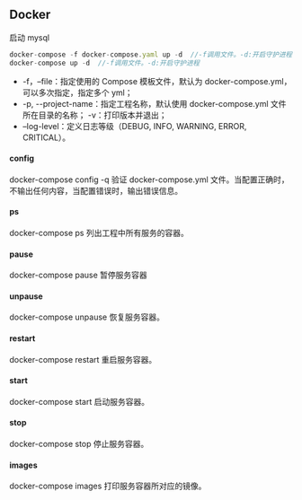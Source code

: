 ## Docker

启动 mysql

```js
docker-compose -f docker-compose.yaml up -d  //-f调用文件。-d:开启守护进程
docker-compose up -d  //-f调用文件。-d:开启守护进程
```

- -f，–file：指定使用的 Compose 模板文件，默认为 docker-compose.yml，可以多次指定，指定多个 yml；
- -p, --project-name：指定工程名称，默认使用 docker-compose.yml 文件所在目录的名称；
  -v：打印版本并退出；
- –log-level：定义日志等级（DEBUG, INFO, WARNING, ERROR, CRITICAL）。

#### config

docker-compose config -q 验证 docker-compose.yml 文件。当配置正确时，不输出任何内容，当配置错误时，输出错误信息。

#### ps

docker-compose ps 列出工程中所有服务的容器。

#### pause

docker-compose pause 暂停服务容器

#### unpause

docker-compose unpause 恢复服务容器。

#### restart

docker-compose restart 重启服务容器。

#### start

docker-compose start 启动服务容器。

#### stop

docker-compose stop 停止服务容器。

#### images

docker-compose images 打印服务容器所对应的镜像。
